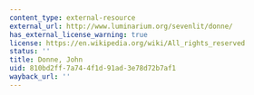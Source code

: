 ```yaml
---
content_type: external-resource
external_url: http://www.luminarium.org/sevenlit/donne/
has_external_license_warning: true
license: https://en.wikipedia.org/wiki/All_rights_reserved
status: ''
title: Donne, John
uid: 810bd2ff-7a74-4f1d-91ad-3e78d72b7af1
wayback_url: ''
---
```

